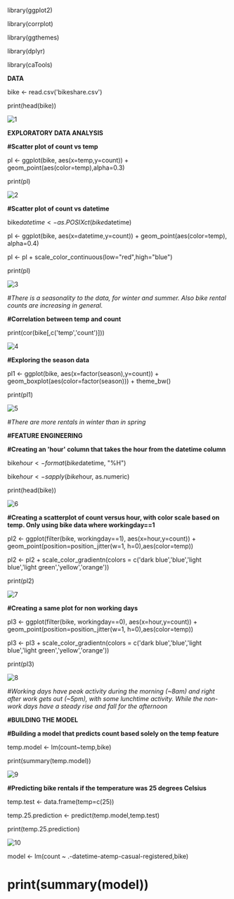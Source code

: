 library(ggplot2)

library(corrplot)

library(ggthemes)

library(dplyr)

library(caTools)

**DATA**

bike <- read.csv('bikeshare.csv')

print(head(bike))

![1](https://user-images.githubusercontent.com/97744709/212746134-19160522-3052-48bb-aca2-738adc58dbe8.jpg)

**EXPLORATORY DATA ANALYSIS**

**#Scatter plot of count vs temp**

pl <- ggplot(bike, aes(x=temp,y=count)) + geom_point(aes(color=temp),alpha=0.3)

print(pl)

![2](https://user-images.githubusercontent.com/97744709/212746594-149f5308-0286-442a-9d3a-a8d899aa558c.jpg)

**#Scatter plot of count vs datetime**

bike$datetime <- as.POSIXct(bike$datetime)

pl <- ggplot(bike, aes(x=datetime,y=count)) + geom_point(aes(color=temp), alpha=0.4)

pl <- pl + scale_color_continuous(low="red",high="blue")

print(pl)

![3](https://user-images.githubusercontent.com/97744709/212747141-9738e69e-33c6-4753-899a-340799dbf8dd.jpg)

_#There is a seasonality to the data, for winter and summer. Also bike rental counts are increasing in general._

**#Correlation between temp and count**

print(cor(bike[,c('temp','count')]))

![4](https://user-images.githubusercontent.com/97744709/212747913-fa8c3065-98c2-4368-945a-1e8996dee7a6.jpg)

**#Exploring the season data**

pl1 <- ggplot(bike, aes(x=factor(season),y=count)) + geom_boxplot(aes(color=factor(season))) + theme_bw()

print(pl1)

![5](https://user-images.githubusercontent.com/97744709/212748554-a8be4d27-d247-4a2c-b55e-4ac673bb8fdc.jpg)

_#There are more rentals in winter than in spring_

**#FEATURE ENGINEERING**

**#Creating an 'hour' column that takes the hour from the datetime column**

bike$hour <- format(bike$datetime, "%H")

bike$hour <- sapply(bike$hour, as.numeric)

print(head(bike))

![6](https://user-images.githubusercontent.com/97744709/212749066-f7cc5180-5670-4a34-bfac-34fb338f4403.jpg)

**#Creating a scatterplot of count versus hour, with color scale based on temp. Only using bike data where workingday==1**

pl2 <- ggplot(filter(bike, workingday==1), aes(x=hour,y=count)) + geom_point(position=position_jitter(w=1, h=0),aes(color=temp))

pl2 <- pl2 + scale_color_gradientn(colors = c('dark blue','blue','light blue','light green','yellow','orange'))

print(pl2)

![7](https://user-images.githubusercontent.com/97744709/212750393-f13a63da-f7e1-4be0-91f3-a9f9ee307dc5.jpg)

**#Creating a same plot for non working days**

pl3 <- ggplot(filter(bike, workingday==0), aes(x=hour,y=count)) + geom_point(position=position_jitter(w=1, h=0),aes(color=temp))

pl3 <- pl3 + scale_color_gradientn(colors = c('dark blue','blue','light blue','light green','yellow','orange'))

print(pl3)

![8](https://user-images.githubusercontent.com/97744709/212750727-38fb4159-8499-4115-8877-48e4d7c3ac79.jpg)

_#Working days have peak activity during the morning (~8am) and right after work gets out (~5pm), with some lunchtime activity. While the non-work days have a steady rise and fall for the afternoon_

**#BUILDING THE MODEL**

**#Building a model that predicts count based solely on the temp feature**

temp.model <- lm(count~temp,bike)

print(summary(temp.model))

![9](https://user-images.githubusercontent.com/97744709/212751262-453d1fcd-dcbb-49fa-b966-499219033a95.jpg)

**#Predicting bike rentals if the temperature was 25 degrees Celsius**

temp.test <- data.frame(temp=c(25))

temp.25.prediction <- predict(temp.model,temp.test)

print(temp.25.prediction)

![10](https://user-images.githubusercontent.com/97744709/212751604-65ca86da-15e2-486b-818e-c03c8d2e0cf7.jpg)


model <- lm(count ~ .-datetime-atemp-casual-registered,bike)

# print(summary(model))
